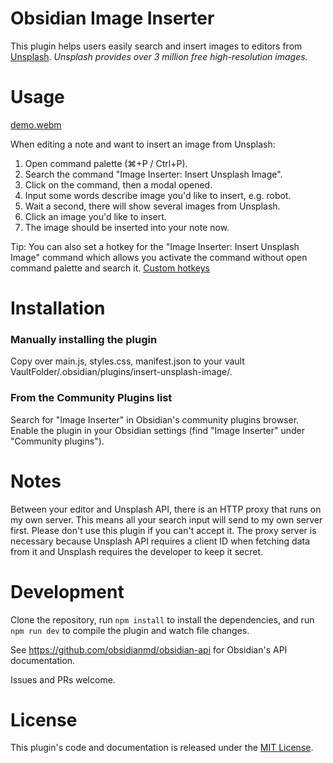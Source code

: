 # Obsidian Image Inserter

This plugin helps users easily search and insert images to editors from [Unsplash](https://unsplash.com).
*Unsplash provides over 3 million free high-resolution images.*

# Usage

[demo.webm](https://user-images.githubusercontent.com/5436425/187962730-8d689c39-cec8-40f5-87af-be00d67d2243.webm)

When editing a note and want to insert an image from Unsplash:
1. Open command palette (⌘+P / Ctrl+P).
2. Search the command "Image Inserter: Insert Unsplash Image".
3. Click on the command, then a modal opened.
4. Input some words describe image you'd like to insert, e.g. robot.
5. Wait a second, there will show several images from Unsplash.
6. Click an image you'd like to insert.
7. The image should be inserted into your note now.

Tip: You can also set a hotkey for the "Image Inserter: Insert Unsplash Image" command which allows you activate the command without open command palette and search it. [Custom hotkeys](https://help.obsidian.md/Customization/Custom+hotkeys)

# Installation

### Manually installing the plugin

Copy over main.js, styles.css, manifest.json to your vault VaultFolder/.obsidian/plugins/insert-unsplash-image/.

### From the Community Plugins list
Search for "Image Inserter" in Obsidian's community plugins browser.
Enable the plugin in your Obsidian settings (find "Image Inserter" under "Community plugins").

# Notes

Between your editor and Unsplash API, there is an HTTP proxy that runs on my own server. This means all your search input will send to my own server first. Please don't use this plugin if you can't accept it.
The proxy server is necessary because Unsplash API requires a client ID when fetching data from it and Unsplash requires the developer to keep it secret.

# Development

Clone the repository, run `npm install` to install the dependencies, and run `npm run dev` to compile the plugin and watch file changes.

See https://github.com/obsidianmd/obsidian-api for Obsidian's API documentation.

Issues and PRs welcome.

# License

This plugin's code and documentation is released under the [MIT License](./LICENSE).
